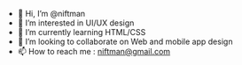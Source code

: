 - 👋 Hi, I’m @niftman
- 👀 I’m interested in UI/UX design
- 🌱 I’m currently learning HTML/CSS
- 💞️ I’m looking to collaborate on Web and mobile app design
- 📫 How to reach me : niftman@gmail.com

<!---
niftman/niftman is a ✨ special ✨ repository because its `README.md` (this file) appears on your GitHub profile.
You can click the Preview link to take a look at your changes.
--->
